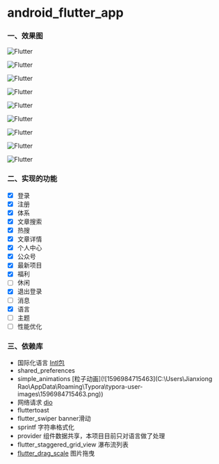 # android_flutter_app

### **一、效果图**

![Flutter](https://github.com/raojianxiong/android_flutter_app/blob/master/screenshots/A.jpg)

![Flutter](https://github.com/raojianxiong/android_flutter_app/blob/master/screenshots/B.jpg)

![Flutter](https://github.com/raojianxiong/android_flutter_app/blob/master/screenshots/C.jpg)

![Flutter](https://github.com/raojianxiong/android_flutter_app/blob/master/screenshots/D.jpg)

![Flutter](https://github.com/raojianxiong/android_flutter_app/blob/master/screenshots/E.jpg)

![Flutter](https://github.com/raojianxiong/android_flutter_app/blob/master/screenshots/F.jpg)

![Flutter](https://github.com/raojianxiong/android_flutter_app/blob/master/screenshots/I.jpg)

![Flutter](https://github.com/raojianxiong/android_flutter_app/blob/master/screenshots/J.jpg)

![Flutter](https://github.com/raojianxiong/android_flutter_app/blob/master/screenshots/K.jpg)

### **二、实现的功能**

- [x] 登录
- [x] 注册
- [x] 体系
- [x] 文章搜索
- [x] 热搜
- [x] 文章详情
- [x] 个人中心
- [x] 公众号
- [x] 最新项目
- [x] 福利
- [ ] 休闲
- [x] 退出登录
- [ ] 消息
- [x] 语言
- [ ] 主题
- [ ] 性能优化

### **三、依赖库**

- 国际化语言   [Intl包](https://book.flutterchina.club/chapter13/)
- shared_preferences
- simple_animations [粒子动画](![1596984715463](C:\Users\Jianxiong Rao\AppData\Roaming\Typora\typora-user-images\1596984715463.png))
- 网络请求  [dio](https://book.flutterchina.club/chapter11/dio.html)
- fluttertoast
- flutter_swiper banner滑动
- sprintf  字符串格式化
- provider  组件数据共享，本项目目前只对语言做了处理
- flutter_staggered_grid_view 瀑布流列表
- [flutter_drag_scale](https://github.com/LiuC520/flutter_drag_scale.git)  图片拖曳